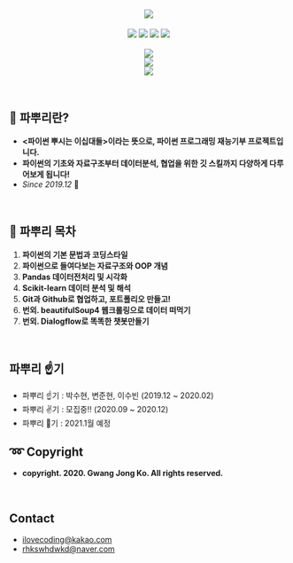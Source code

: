 
<h1 align="center">
  <img src = "https://user-images.githubusercontent.com/29548128/71769266-43433580-2f62-11ea-8d41-ae40f21f8c50.png"><br/>
</h1>

<p align="center">
  <img src = "https://img.shields.io/badge/Language-python-blue">
  <img src = "https://img.shields.io/badge/Library-Pandas-skyblue">
  <img src = "https://img.shields.io/badge/Library-Seaborn-9cf">
  <img src = "https://img.shields.io/badge/Library-Sklearn-green"> <br/><br/>
  <img src = "https://img.shields.io/badge/파뿌리2기-모집중!-brightgreen"> <br/>
  <img src = "https://img.shields.io/badge/파뿌리2기-모집중!-brightgreen"> <br/>
  <img src = "https://img.shields.io/badge/파뿌리2기-모집중!-brightgreen"> <br/>
</p>
<br>

## 🤔 파뿌리란?
- **<파이썬 뿌시는 이십대들>이라는 뜻으로, 파이썬 프로그래밍 재능기부 프로젝트입니다.**
- **파이썬의 기초와 자료구조부터 데이터분석, 협업을 위한 깃 스킬까지 다양하게 다루어보게 됩니다!**
- *Since 2019.12* 🏃
<br>

## 🤗 파뿌리 목차
1.  **파이썬의 기본 문법과 코딩스타일**
2.  **파이썬으로 들여다보는 자료구조와 OOP 개념**
3.  **Pandas 데이터전처리 및 시각화**
4.  **Scikit-learn 데이터 분석 및 해석**
5.  **Git과 Github로 협업하고, 포트폴리오 만들고!**
6.  **번외. beautifulSoup4 웹크롤링으로 데이터 떠먹기**
7.  **번외. Dialogflow로 똑똑한 챗봇만들기**
<br/>

## 파뿌리 ☝기
- 파뿌리 ☝기 : 박수현, 변준현, 이수빈 (2019.12 ~ 2020.02)
- 파뿌리 ✌기 : 모집중!! (2020.09 ~ 2020.12)
- 파뿌리 🤟기 : 2021.1월 예정

## :loop: Copyright
- **copyright. 2020. Gwang Jong Ko. All rights reserved.**
<br/>

## Contact
- ilovecoding@kakao.com
- rhkswhdwkd@naver.com
